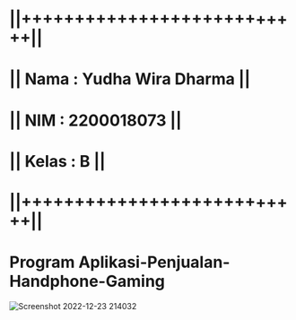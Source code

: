 # ||+++++++++++++++++++++++++++||
# || Nama  : Yudha Wira Dharma ||
# || NIM   : 2200018073        ||
# || Kelas : B                 ||
# ||+++++++++++++++++++++++++++||

# Program Aplikasi-Penjualan-Handphone-Gaming

![Screenshot 2022-12-23 214032](https://user-images.githubusercontent.com/121159195/209358482-6e678cad-6fda-4f64-839c-3eee7a9046f2.png)

